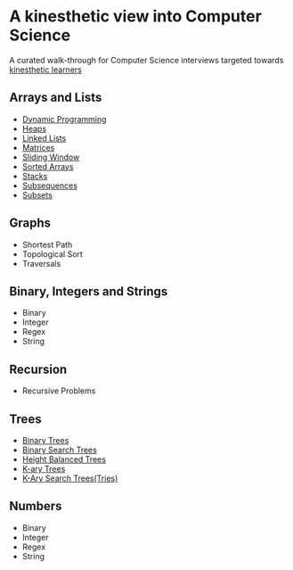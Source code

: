 # A kinesthetic view into Computer Science

A curated walk-through for Computer Science interviews targeted towards [kinesthetic learners](https://en.wikipedia.org/wiki/Kinesthetic_learning)

## Arrays and Lists

* [Dynamic Programming](https://leetcode.com/list?selectedList=9di6va53)
* [Heaps](https://leetcode.com/list?selectedList=9duvlo7t)
* [Linked Lists](https://leetcode.com/list/?selectedList=9dbla3q1)
* [Matrices](https://leetcode.com/list/?selectedList=9dunhxke)
* [Sliding Window](https://leetcode.com/list?selectedList=9di1s4a1)
* [Sorted Arrays](https://leetcode.com/list?selectedList=9dunj1mv)
* [Stacks](https://leetcode.com/list/?selectedList=9duv7mlj)
* [Subsequences](https://leetcode.com/list?selectedList=9di46ijj)
* [Subsets](https://leetcode.com/list?selectedList=9db0qj9v)  

## Graphs

* Shortest Path
* Topological Sort
* Traversals

## Binary, Integers and Strings
* Binary
* Integer
* Regex
* String

## Recursion
* Recursive Problems

## Trees

* [Binary Trees](https://leetcode.com/list?selectedList=9dqqweim)
* [Binary Search Trees](https://leetcode.com/list?selectedList=9db7rant)
* [Height Balanced Trees](https://leetcode.com/list?selectedList=9db7m9ms)
* [K-ary Trees](https://leetcode.com/list?selectedList=9db7pr2r)
* [K-Ary Search Trees(Tries)](https://leetcode.com/list?selectedList=9db74ov1)

## Numbers
* Binary
* Integer
* Regex
* String


